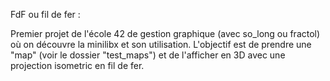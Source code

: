 FdF ou fil de fer :

Premier projet de l'école 42 de gestion graphique (avec so_long ou fractol) où on découvre la minilibx et son utilisation.
L'objectif est de prendre une "map" (voir le dossier "test_maps") et de l'afficher en 3D avec une projection isometric en fil de fer.
